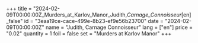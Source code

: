 +++
title = "2024-02-09T00:00:00Z_Murders_at_Karlov_Manor_Judith,_Carnage_Connoisseur_[en]_false"
id = "3eaa19ce-cace-499e-8b23-ef9e56b23700"
date = "2024-02-09T00:00:00Z"
name = "Judith, Carnage Connoisseur"
lang = ["en"]
price = "0.02"
quantity = 1
foil = false
set = "Murders at Karlov Manor"
+++
